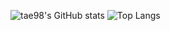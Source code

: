 
![tae98's GitHub stats](https://github-readme-stats.vercel.app/api?username=tae98&show_icons=true&theme=dracula)
![Top Langs](https://github-readme-stats.vercel.app/api/top-langs/?username=tae98&layout=donut&theme=dracula)

